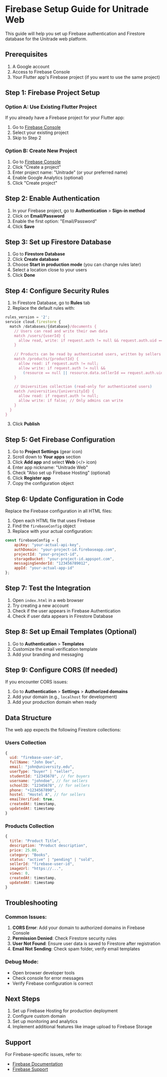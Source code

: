 # Firebase Setup Guide for Unitrade Web

This guide will help you set up Firebase authentication and Firestore database for the Unitrade web platform.

## Prerequisites

1. A Google account
2. Access to Firebase Console
3. Your Flutter app's Firebase project (if you want to use the same project)

## Step 1: Firebase Project Setup

### Option A: Use Existing Flutter Project
If you already have a Firebase project for your Flutter app:
1. Go to [Firebase Console](https://console.firebase.google.com/)
2. Select your existing project
3. Skip to Step 2

### Option B: Create New Project
1. Go to [Firebase Console](https://console.firebase.google.com/)
2. Click "Create a project"
3. Enter project name: "Unitrade" (or your preferred name)
4. Enable Google Analytics (optional)
5. Click "Create project"

## Step 2: Enable Authentication

1. In your Firebase project, go to **Authentication** > **Sign-in method**
2. Click on **Email/Password**
3. Enable the first option: "Email/Password"
4. Click **Save**

## Step 3: Set up Firestore Database

1. Go to **Firestore Database**
2. Click **Create database**
3. Choose **Start in production mode** (you can change rules later)
4. Select a location close to your users
5. Click **Done**

## Step 4: Configure Security Rules

1. In Firestore Database, go to **Rules** tab
2. Replace the default rules with:

```javascript
rules_version = '2';
service cloud.firestore {
  match /databases/{database}/documents {
    // Users can read and write their own data
    match /users/{userId} {
      allow read, write: if request.auth != null && request.auth.uid == userId;
    }
    
    // Products can be read by authenticated users, written by sellers
    match /products/{productId} {
      allow read: if request.auth != null;
      allow write: if request.auth != null && 
        (resource == null || resource.data.sellerId == request.auth.uid);
    }
    
    // Universities collection (read-only for authenticated users)
    match /universities/{universityId} {
      allow read: if request.auth != null;
      allow write: if false; // Only admins can write
    }
  }
}
```

3. Click **Publish**

## Step 5: Get Firebase Configuration

1. Go to **Project Settings** (gear icon)
2. Scroll down to **Your apps** section
3. Click **Add app** and select **Web** (</> icon)
4. Enter app nickname: "Unitrade Web"
5. Check "Also set up Firebase Hosting" (optional)
6. Click **Register app**
7. Copy the configuration object

## Step 6: Update Configuration in Code

Replace the Firebase configuration in all HTML files:

1. Open each HTML file that uses Firebase
2. Find the `firebaseConfig` object
3. Replace with your actual configuration:

```javascript
const firebaseConfig = {
    apiKey: "your-actual-api-key",
    authDomain: "your-project-id.firebaseapp.com",
    projectId: "your-project-id",
    storageBucket: "your-project-id.appspot.com",
    messagingSenderId: "123456789012",
    appId: "your-actual-app-id"
};
```

## Step 7: Test the Integration

1. Open `index.html` in a web browser
2. Try creating a new account
3. Check if the user appears in Firebase Authentication
4. Check if user data appears in Firestore Database

## Step 8: Set up Email Templates (Optional)

1. Go to **Authentication** > **Templates**
2. Customize the email verification template
3. Add your branding and messaging

## Step 9: Configure CORS (If needed)

If you encounter CORS issues:
1. Go to **Authentication** > **Settings** > **Authorized domains**
2. Add your domain (e.g., `localhost` for development)
3. Add your production domain when ready

## Data Structure

The web app expects the following Firestore collections:

### Users Collection
```javascript
{
  uid: "firebase-user-id",
  fullName: "John Doe",
  email: "john@university.edu",
  userType: "buyer" | "seller",
  studentId: "12345678", // for buyers
  username: "johndoe", // for sellers
  schoolID: "12345678", // for sellers
  phone: "+1234567890",
  hostel: "Hostel A", // for sellers
  emailVerified: true,
  createdAt: timestamp,
  updatedAt: timestamp
}
```

### Products Collection
```javascript
{
  title: "Product Title",
  description: "Product description",
  price: 25.00,
  category: "Books",
  status: "active" | "pending" | "sold",
  sellerId: "firebase-user-id",
  imageUrl: "https://...",
  views: 0,
  createdAt: timestamp,
  updatedAt: timestamp
}
```

## Troubleshooting

### Common Issues:

1. **CORS Error**: Add your domain to authorized domains in Firebase Console
2. **Permission Denied**: Check Firestore security rules
3. **User Not Found**: Ensure user data is saved to Firestore after registration
4. **Email Not Sending**: Check spam folder, verify email templates

### Debug Mode:
- Open browser developer tools
- Check console for error messages
- Verify Firebase configuration is correct

## Next Steps

1. Set up Firebase Hosting for production deployment
2. Configure custom domain
3. Set up monitoring and analytics
4. Implement additional features like image upload to Firebase Storage

## Support

For Firebase-specific issues, refer to:
- [Firebase Documentation](https://firebase.google.com/docs)
- [Firebase Support](https://firebase.google.com/support)
